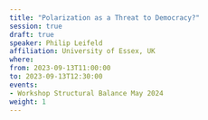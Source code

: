 ```yaml
---
title: "Polarization as a Threat to Democracy?"
session: true
draft: true
speaker: Philip Leifeld
affiliation: University of Essex, UK
where:
from: 2023-09-13T11:00:00
to: 2023-09-13T12:30:00
events:
- Workshop Structural Balance May 2024
weight: 1
---
```

